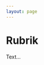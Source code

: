 ```yaml
---
layout: page
---
```

<!-- page content start -->

<div class="container">
  <div class="row">
    <div class="col-md-8">
      <h1>Rubrik</h1>
      <p>Text...</p>
    </div>
  </div>
</div>
